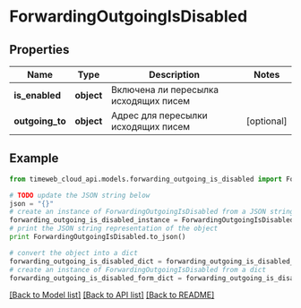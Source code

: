 # ForwardingOutgoingIsDisabled


## Properties
Name | Type | Description | Notes
------------ | ------------- | ------------- | -------------
**is_enabled** | **object** | Включена ли пересылка исходящих писем | 
**outgoing_to** | **object** | Адрес для пересылки исходящих писем | [optional] 

## Example

```python
from timeweb_cloud_api.models.forwarding_outgoing_is_disabled import ForwardingOutgoingIsDisabled

# TODO update the JSON string below
json = "{}"
# create an instance of ForwardingOutgoingIsDisabled from a JSON string
forwarding_outgoing_is_disabled_instance = ForwardingOutgoingIsDisabled.from_json(json)
# print the JSON string representation of the object
print ForwardingOutgoingIsDisabled.to_json()

# convert the object into a dict
forwarding_outgoing_is_disabled_dict = forwarding_outgoing_is_disabled_instance.to_dict()
# create an instance of ForwardingOutgoingIsDisabled from a dict
forwarding_outgoing_is_disabled_form_dict = forwarding_outgoing_is_disabled.from_dict(forwarding_outgoing_is_disabled_dict)
```
[[Back to Model list]](../README.md#documentation-for-models) [[Back to API list]](../README.md#documentation-for-api-endpoints) [[Back to README]](../README.md)


